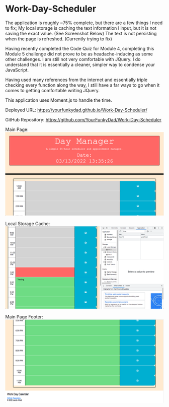 # Work-Day-Scheduler
The application is roughly ~75% complete, but there are a few things I need to fix;
My local storage is caching the text information I input, but it is not saving the exact value. (See Screenshot Below)
The text is not persisting when the page is refreshed. (Currently trying to fix)

Having recently completed the Code Quiz for Module 4, completing this Module 5 challenge did not prove to be as headache-inducing as some other challenges. I am still not very comfortable with JQuery. I do understand that it is essentially a cleaner, simpler way to condense your JavaScript.

Having used many references from the internet and essentially triple checking every function along the way, I still have a far ways to go when it comes to getting comfortable writing JQuery. 

This application uses Moment.js to handle the time. 

Deployed URL: https://yourfunkydad.github.io/Work-Day-Scheduler/

GitHub Repository: https://github.com/YourFunkyDad/Work-Day-Scheduler

Main Page:
![Screenshot](./assets/images/DM-Hero.png)

Local Storage Cache:
![Screenshot](./assets/images/DM-Cache.png)

Main Page Footer:
![Screenshot](./assets/images/DM-Footer.png)